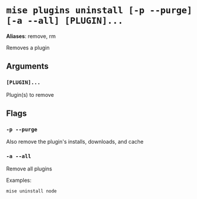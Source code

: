 # `mise plugins uninstall [-p --purge] [-a --all] [PLUGIN]...`

**Aliases**: remove, rm

Removes a plugin

## Arguments

### `[PLUGIN]...`

Plugin(s) to remove

## Flags

### `-p --purge`

Also remove the plugin's installs, downloads, and cache

### `-a --all`

Remove all plugins

Examples:

    mise uninstall node
